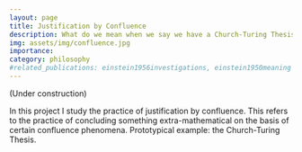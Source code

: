 ```yaml
---
layout: page
title: Justification by Confluence
description: What do we mean when we say we have a Church-Turing Thesis for something?
img: assets/img/confluence.jpg
importance: 
category: philosophy
#related_publications: einstein1956investigations, einstein1950meaning
---
```


(Under construction)

In this project I study the practice of justification by confluence. This refers to the practice of concluding something extra-mathematical on the basis of certain confluence phenomena. Prototypical example: the Church-Turing Thesis.
